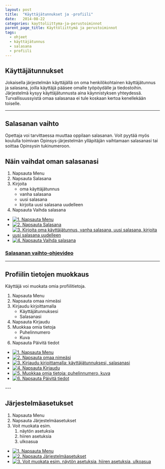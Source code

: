 ```yaml
---
layout: post
title:  "Käyttäjätunnukset ja -profiili"
date:   2014-08-22
categories: kayttoliittyma-ja-perustoiminnot
parent_page_title: Käyttöliittymä ja perustoiminnot
tags:
  - ohjeet
  - käyttäjätunnus
  - salasana
  - profiili
---
```

## Käyttäjätunnukset
Jokaisella järjestelmän käyttäjällä on oma henkilökohtainen käyttäjätunnus ja salasana, joilla käyttäjä pääsee omalle työpöydälle ja tiedostoihin. Järjestelmä kysyy käyttäjätunnusta aina käynnistyksen yhteydessä. Turvallisuussyistä omaa salasanaa ei tule koskaan kertoa kenellekään toiselle.

---


<h2>Salasanan vaihto</h2>
<p>Opettaja voi tarvittaessa muuttaa oppilaan salasanan. Voit pyytää myös koululla toimivan Opinsys-järjestelmän ylläpitäjän vaihtamaan salasanasi tai soittaa Opinsysin tukinumeroon.</p>

<div class="pure-u-11-24">
<h2>Näin vaihdat oman salasanasi</h2>
<ol>
  <li>Napsauta Menu</li>
  <li>Napsauta Salasana</li>
  <li> Kirjoita
    <ul>
      <li>oma käyttäjätunnus</li>
      <li>vanha salasana</li>
      <li>uusi salasana</li>
      <li>kirjoita uusi salasana uudelleen</li>
    </ul>
  </li>
  <li>Napsauta Vaihda salasana</li>
</ol>

</div>
<div class="pure-u-11-24 images">
  <ul>
    <li>
      <a href="{{ site.baseurl }}/assets/images/valitse-menu.png" title="1. Napsauta Menu" class="swipebox"><img src="{{ site.baseurl }}/assets/images/valitse-menu-small.png" alt="1. Napsauta Menu"></a>
    </li>
    <li>
      <a href="{{ site.baseurl }}/assets/images/menu-valitse-salasana.png" title="2. Napsauta Salasana" class="swipebox"><img src="{{ site.baseurl }}/assets/images/menu-valitse-salasana-small.png" alt="2. Napsauta Salasana"></a>
      </li>
    <li>
      <a href="{{ site.baseurl }}/assets/images/vaihda-salasana.png" title="3. Kirjoita oma käyttäjätunnus, vanha salasana, uusi salasana, kirjoita uusi salasana uudelleen" class="swipebox"><img src="{{ site.baseurl }}/assets/images/vaihda-salasana-small.png" alt="3. Kirjoita oma käyttäjätunnus, vanha salasana, uusi salasana, kirjoita uusi salasana uudelleen"></a>
    </li>
    <li>
      <a href="{{ site.baseurl }}/assets/images/vaihda-salasana-napsauta.png" title="4. Napsauta Vaihda salasana" class="swipebox"><img src="{{ site.baseurl }}/assets/images/vaihda-salasana-napsauta-small.png" alt="4. Napsauta Vaihda salasana"></a>
    </li>
  </ul>
</div>

### <i class="icon-video"></i> <a class="swipebox-video" href="http://www.youtube.com/watch?v=c0BJZy7sXlA">Salasanan vaihto-ohjevideo</a>

---

<div class="pure-u-11-24">
<h2>Profiilin tietojen muokkaus</h2>
Käyttäjä voi muokata omia profiilitietoja.
<ol>
  <li>Napsauta Menu</li>
  <li>Napsauta omaa nimeäsi</li>
  <li>Kirjaudu kirjoittamalla
    <ul>
      <li>Käyttäjätunnuksesi</li>
      <li>Salasanasi</li>
    </ul>
  </li>
  <li>Napsauta Kirjaudu</li>
  <li>Muokkaa omia tietoja
    <ul>
      <li>Puhelinnumero</li>
      <li>Kuva</li>
    </ul>
  </li>
  <li>Napsauta Päivitä tiedot</li>
</ol>
</div>
<div class="pure-u-11-24 images">
  <ul>
    <li>
      <a href="{{ site.baseurl }}/assets/images/valitse-menu.png" title="1. Napsauta Menu" class="swipebox">
      <img src="{{ site.baseurl }}/assets/images/valitse-menu-small.png" alt="1. Napsauta Menu">
      </a>
    </li>
    <li>
      <a href="{{ site.baseurl }}/assets/images/menu-profiilin-muokkaus.png" title="2. Napsauta omaa nimeäsi" class="swipebox">  <img src="{{ site.baseurl }}/assets/images/menu-profiilin-muokkaus-small.png" alt="2. Napsauta omaa nimeäsi">
      </a>
      </li>
    <li>
      <a href="{{ site.baseurl }}/assets/images/profiilin-muokkaus-kirjaudu-sisaan.png" title="3. Kirjaudu kirjoittamalla: käyttäjätunnuksesi, salasanasi" class="swipebox">
        <img src="{{ site.baseurl }}/assets/images/profiilin-muokkaus-kirjaudu-sisaan-small.png" alt="3. Kirjaudu kirjoittamalla: käyttäjätunnuksesi, salasanasi">
      </a>
    </li>
    <li>
      <a href="{{ site.baseurl }}/assets/images/profiilin-muokkaus-kirjaudu-sisaan-napsauta.png" title="4. Napsauta Kirjaudu" class="swipebox">
        <img src="{{ site.baseurl }}/assets/images/profiilin-muokkaus-kirjaudu-sisaan-napsauta-small.png" alt="4. Napsauta Kirjaudu">
      </a>
    </li>
    <li>
      <a href="{{ site.baseurl }}/assets/images/profiilin-muokkaus-muokkaa.png" title="5. Muokkaa omia tietoja: puhelinnumero, kuva" class="swipebox">
        <img src="{{ site.baseurl }}/assets/images/profiilin-muokkaus-muokkaa-small.png" alt="5. Muokkaa omia tietoja: puhelinnumero, kuva">
      </a>
    </li>
    <li>
      <a href="{{ site.baseurl }}/assets/images/profiilin-muokkaus-muokkaa-napsauta.png" title="6. Napsauta Päivitä tiedot" class="swipebox">
        <img src="{{ site.baseurl }}/assets/images/profiilin-muokkaus-muokkaa-napsauta-small.png" alt="6. Napsauta Päivitä tiedot">
      </a>
    </li>
  </ul>
</div>
---

<div class="pure-u-11-24">
<h2>Järjestelmäasetukset</h2>
<ol>
  <li>Napsauta Menu</li>
  <li>Napsauta Järjestelmäasetukset</li>
  <li>Voit muokata esim.
    <ol>
      <li>näytön asetuksia</li>
      <li>hiiren asetuksia</li>
      <li>ulkoasua</li>
    </ol>
  </li>
</ol>
</div>
<div class="pure-u-11-24 images">
<ul>
  <li>
    <a href="{{ site.baseurl }}/assets/images/valitse-menu.png" title="1. Napsauta Menu" class="swipebox">
      <img src="{{ site.baseurl }}/assets/images/valitse-menu-small.png" alt="1. Napsauta Menu">
    </a>
  </li>
  <li>
    <a href="{{ site.baseurl }}/assets/images/menu-jarjestelma-asetukset.png" title="2. Napsauta Järjestelmäasetukset" class="swipebox">
      <img src="{{ site.baseurl }}/assets/images/menu-jarjestelma-asetukset-small.png" alt="2. Napsauta Järjestelmäasetukset">
    </a>
  </li>
  <li>
    <a href="{{ site.baseurl }}/assets/images/jarjestelmaasetukset.png" title="3. Voit muokata esim. näytön asetuksia, hiiren asetuksia, ulkoasua" class="swipebox">
      <img src="{{ site.baseurl }}/assets/images/jarjestelmaasetukset-small.png" alt="3. Voit muokata esim. näytön asetuksia, hiiren asetuksia, ulkoasua">
    </a>
  </li>
</ul>
</div>